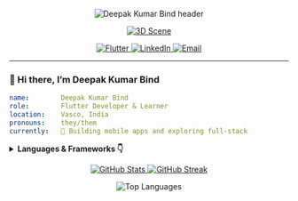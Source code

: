 <!-- 1. Animated Header -->
<p align="center">
  <img src="https://capsule-render.vercel.app/api?type=waving&color=gradient&height=200&section=header&text=Deepak%20Kumar%20Bind&fontSize=40" alt="Deepak Kumar Bind header" />
</p>

<!-- 2. 3D Scene Badge -->
<p align="center">
  <a href="https://deepakbind.github.io" target="_blank">
    <img src="https://img.shields.io/badge/🔭 3D%20Scene-View-blue?style=for-the-badge&logo=three.js&logoColor=white" alt="3D Scene" />
  </a>
</p>

<!-- 3. Contact & Tech Badges -->
<p align="center">
  <a href="https://github.com/deepakbind">
    <img src="https://img.shields.io/badge/Flutter-02569B?style=for-the-badge&logo=Flutter&logoColor=white" alt="Flutter"/>
  </a>
  <a href="https://linkedin.com/in/deepakbind">
    <img src="https://img.shields.io/badge/LinkedIn-0A66C2?style=for-the-badge&logo=LinkedIn&logoColor=white" alt="LinkedIn"/>
  </a>
  <a href="mailto:deepakkumar@example.com">
    <img src="https://img.shields.io/badge/Email-D14836?style=for-the-badge&logo=Gmail&logoColor=white" alt="Email"/>
  </a>
</p>

---

### 👋 Hi there, I’m Deepak Kumar Bind

```yaml
name:        Deepak Kumar Bind
role:        Flutter Developer & Learner
location:    Vasco, India
pronouns:    they/them
currently:   🚀 Building mobile apps and exploring full‑stack


```
<details> <summary><strong>Languages & Frameworks 👇</strong></summary> <p align="center"> <img src="https://cdn.jsdelivr.net/gh/devicons/devicon@latest/icons/flutter/flutter-original.svg" alt="Flutter" width="40" height="40"/> <img src="https://cdn.jsdelivr.net/gh/devicons/devicon@latest/icons/python/python-original.svg" alt="Python" width="40" height="40"/> <img src="https://cdn.jsdelivr.net/gh/devicons/devicon@latest/icons/javascript/javascript-original.svg" alt="JavaScript" width="40" height="40"/> <img src="https://cdn.jsdelivr.net/gh/devicons/devicon@latest/icons/nodejs/nodejs-original.svg" alt="Node.js" width="40" height="40"/> <img src="https://cdn.jsdelivr.net/gh/devicons/devicon@latest/icons/mongodb/mongodb-original.svg" alt="MongoDB" width="40" height="40"/> <img src="https://cdn.jsdelivr.net/gh/devicons/devicon@latest/icons/java/java-original.svg" alt="Java" width="40" height="40"/> </p> </details>

<p align="center"> <a href="https://github.com/YourUsername"> <img src="https://github-readme-stats.vercel.app/api?username=deepakkumarbind143&show_icons=true&theme=radical" alt="GitHub Stats"/> </a> <a href="https://github.com/YourUsername"> <img src="https://github-readme-streak-stats.herokuapp.com/?user=YourUsername&theme=radical" alt="GitHub Streak"/> </a> </p> <!-- Optional: Top Languages Card --> <p align="center"> <img src="https://github-readme-stats.vercel.app/api/top-langs/?username=deepakkumarbind143&layout=compact&theme=radical" alt="Top Languages"/> </p>

<!--
Pinned repositories will be shown automatically on your profile per GitHub settings.
Be sure to pin these repos in your profile settings.

- AwesomeApp – A cross‑platform Flutter app with real‑time features.
- API‑Service – RESTful API built with Node.js & Express.
- DataPlayground – Python data‑science experiments.
-->



